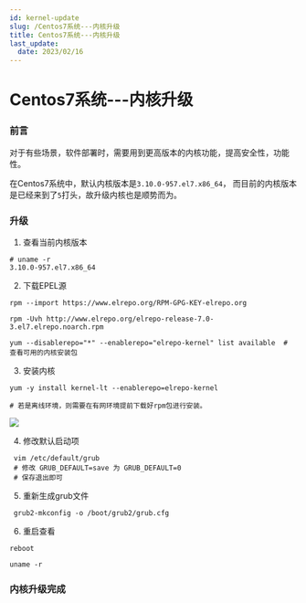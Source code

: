 ```yaml
---
id: kernel-update
slug: /Centos7系统---内核升级
title: Centos7系统---内核升级
last_update:
  date: 2023/02/16
---
```

# Centos7系统---内核升级

### 前言

对于有些场景，软件部署时，需要用到更高版本的内核功能，提高安全性，功能性。

在Centos7系统中，默认内核版本是`3.10.0-957.el7.x86_64`， 而目前的内核版本是已经来到了`5`打头，故升级内核也是顺势而为。

### 升级

1. 查看当前内核版本

```shell
# uname -r
3.10.0-957.el7.x86_64
```

2. 下载EPEL源

```shell
rpm --import https://www.elrepo.org/RPM-GPG-KEY-elrepo.org

rpm -Uvh http://www.elrepo.org/elrepo-release-7.0-3.el7.elrepo.noarch.rpm

yum --disablerepo="*" --enablerepo="elrepo-kernel" list available  # 查看可用的内核安装包
```

3. 安装内核

```shell
yum -y install kernel-lt --enablerepo=elrepo-kernel

# 若是离线环境，则需要在有网环境提前下载好rpm包进行安装。
```

![](https://cdn.jsdelivr.net/gh/week2311/Images@main/kernel.png)

4. 修改默认启动项

```shell
 vim /etc/default/grub
 # 修改 GRUB_DEFAULT=save 为 GRUB_DEFAULT=0
 # 保存退出即可
```

5. 重新生成grub文件

```shell
 grub2-mkconfig -o /boot/grub2/grub.cfg
```

6. 重启查看

```shell
reboot

uname -r
```

### 内核升级完成
